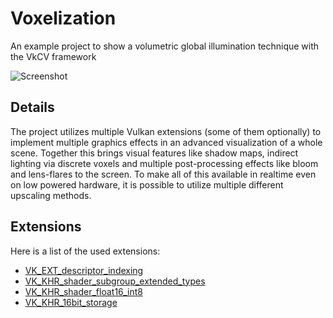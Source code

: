 # Voxelization
An example project to show a volumetric global illumination technique with the VkCV framework

![Screenshot](../../screenshots/voxelization.png)

## Details

The project utilizes multiple Vulkan extensions (some of them optionally) to implement multiple 
graphics effects in an advanced visualization of a whole scene. Together this brings visual 
features like shadow maps, indirect lighting via discrete voxels and multiple post-processing 
effects like bloom and lens-flares to the screen. To make all of this available in realtime even 
on low powered hardware, it is possible to utilize multiple different upscaling methods.

## Extensions

Here is a list of the used extensions:

- [VK_EXT_descriptor_indexing](https://registry.khronos.org/vulkan/specs/1.3-extensions/man/html/VK_EXT_descriptor_indexing.html)
- [VK_KHR_shader_subgroup_extended_types](https://registry.khronos.org/vulkan/specs/1.3-extensions/man/html/VK_KHR_shader_subgroup_extended_types.html)
- [VK_KHR_shader_float16_int8](https://registry.khronos.org/vulkan/specs/1.3-extensions/man/html/VK_KHR_shader_float16_int8.html)
- [VK_KHR_16bit_storage](https://registry.khronos.org/vulkan/specs/1.3-extensions/man/html/VK_KHR_16bit_storage.html)
